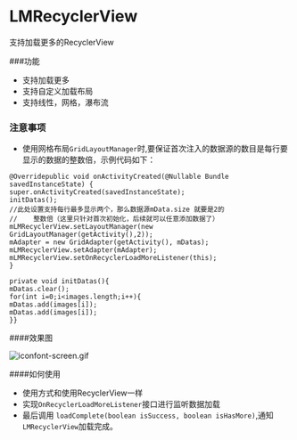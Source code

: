 # LMRecyclerView
支持加载更多的RecyclerView

###功能
* 支持加载更多
* 支持自定义加载布局
* 支持线性，网格，瀑布流

### 注意事项
* 使用网格布局`GridLayoutManager`时,要保证首次注入的数据源的数目是每行要显示的数据的整数倍，示例代码如下：

```
@Overridepublic void onActivityCreated(@Nullable Bundle savedInstanceState) {
super.onActivityCreated(savedInstanceState);  
initDatas(); 
//此处设置支持每行最多显示两个，那么数据源mData.size 就要是2的
//    整数倍（这里只针对首次初始化，后续就可以任意添加数据了）
mLMRecyclerView.setLayoutManager(new GridLayoutManager(getActivity(),2));
mAdapter = new GridAdapter(getActivity(), mDatas); 
mLMRecyclerView.setAdapter(mAdapter); 
mLMRecyclerView.setOnRecyclerLoadMoreListener(this);
}

private void initDatas(){ 
mDatas.clear();  
for(int i=0;i<images.length;i++){
mDatas.add(images[i]);  
mDatas.add(images[i]); 
}}

```
####效果图

![iconfont-screen.gif](http://upload-images.jianshu.io/upload_images/1928103-8cafb61a52c74abc.gif?imageMogr2/auto-orient/strip)

####如何使用
* 使用方式和使用RecyclerView一样
* 实现`OnRecyclerLoadMoreListener`接口进行监听数据加载
* 最后调用 `loadComplete(boolean isSuccess, boolean isHasMore)`,通知`LMRecyclerView`加载完成。
